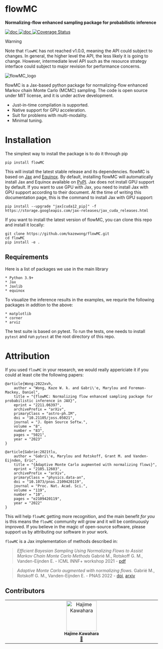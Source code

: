 # flowMC

**Normalizing-flow enhanced sampling package for probabilistic inference**

<a href="https://flowmc.readthedocs.io/en/main/">
<img src="https://readthedocs.org/projects/flowmc/badge/?version=main&style=flat-square" alt="doc"/>
</a>
<a href="https://github.com/kazewong/flowMC/blob/Packaging/LICENSE">
<img src="https://img.shields.io/badge/License-MIT-blue?style=flat-square" alt="doc"/>
</a>
<a href='https://coveralls.io/github/kazewong/flowMC?branch=main'><img src='https://img.shields.io/coverallsCoverage/github/kazewong/flowMC?style=flat-square' alt='Coverage Status' /></a>

> [!WARNING]
> Note that `flowMC` has not reached v1.0.0, meaning the API could subject to changes. In general, the higher level the API, the less likely it is going to change. However, intermediate level API such as the resource strategy interface could subject to major revision for performance concerns.

![flowMC_logo](./docs/logo_0810.png)

flowMC is a Jax-based python package for normalizing-flow enhanced Markov chain Monte Carlo (MCMC) sampling.
The code is open source under MIT license, and it is under active development.

- Just-in-time compilation is supported.
- Native support for GPU acceleration.
- Suit for problems with multi-modality.
- Minimal tuning.

# Installation 

The simplest way to install the package is to do it through pip

```
pip install flowMC
```

This will install the latest stable release and its dependencies.
flowMC is based on [Jax](https://github.com/google/jax) and [Equinox](https://github.com/patrick-kidger/equinox).
By default, installing flowMC will automatically install Jax and Equinox available on [PyPI](https://pypi.org).
Jax does not install GPU support by default.
If you want to use GPU with Jax, you need to install Jax with GPU support according to their document.
At the time of writing this documentation page, this is the command to install Jax with GPU support:

```
pip install --upgrade "jax[cuda12_pip]" -f https://storage.googleapis.com/jax-releases/jax_cuda_releases.html
```

If you want to install the latest version of flowMC, you can clone this repo and install it locally:

```
git clone https://github.com/kazewong/flowMC.git
cd flowMC
pip install -e .
```

## Requirements

Here is a list of packages we use in the main library

    * Python 3.9+
    * Jax
    * Jaxlib
    * equinox

To visualize the inference results in the examples, we requrie the following packages in addtion to the above:

    * matplotlib
    * corner
    * arviz

The test suite is based on pytest. To run the tests, one needs to install `pytest` and run `pytest` at the root directory of this repo.

# Attribution

If you used `flowMC` in your research, we would really appericiate it if you could at least cite the following papers:

```
@article{Wong:2022xvh,
    author = "Wong, Kaze W. k. and Gabri\'e, Marylou and Foreman-Mackey, Daniel",
    title = "{flowMC: Normalizing flow enhanced sampling package for probabilistic inference in JAX}",
    eprint = "2211.06397",
    archivePrefix = "arXiv",
    primaryClass = "astro-ph.IM",
    doi = "10.21105/joss.05021",
    journal = "J. Open Source Softw.",
    volume = "8",
    number = "83",
    pages = "5021",
    year = "2023"
}

@article{Gabrie:2021tlu,
    author = "Gabri\'e, Marylou and Rotskoff, Grant M. and Vanden-Eijnden, Eric",
    title = "{Adaptive Monte Carlo augmented with normalizing flows}",
    eprint = "2105.12603",
    archivePrefix = "arXiv",
    primaryClass = "physics.data-an",
    doi = "10.1073/pnas.2109420119",
    journal = "Proc. Nat. Acad. Sci.",
    volume = "119",
    number = "10",
    pages = "e2109420119",
    year = "2022"
}
```

This will help `flowMC` getting more recognition, and the main benefit *for you* is this means the `flowMC` community will grow and it will be continuously improved. If you believe in the magic of open-source software, please support us by attributing our software in your work.


`flowMC` is a Jax implementation of methods described in: 
> *Efficient Bayesian Sampling Using Normalizing Flows to Assist Markov Chain Monte Carlo Methods* Gabrié M., Rotskoff G. M., Vanden-Eijnden E. - ICML INNF+ workshop 2021 - [pdf](https://openreview.net/pdf?id=mvtooHbjOwx)

> *Adaptive Monte Carlo augmented with normalizing flows.*
Gabrié M., Rotskoff G. M., Vanden-Eijnden E. - PNAS 2022 - [doi](https://www.pnas.org/doi/10.1073/pnas.2109420119), [arxiv](https://arxiv.org/abs/2105.12603)

## Contributors

<!-- ALL-CONTRIBUTORS-LIST:START - Do not remove or modify this section -->
<!-- prettier-ignore-start -->
<!-- markdownlint-disable -->
<table>
  <tbody>
    <tr>
      <td align="center" valign="top" width="14.28%"><a href="http://secondearths.sakura.ne.jp/en/index.html"><img src="https://avatars.githubusercontent.com/u/15956904?v=4?s=100" width="100px;" alt="Hajime Kawahara"/><br /><sub><b>Hajime Kawahara</b></sub></a><br /><a href="#bug-HajimeKawahara" title="Bug reports">🐛</a></td>
    </tr>
  </tbody>
</table>

<!-- markdownlint-restore -->
<!-- prettier-ignore-end -->

<!-- ALL-CONTRIBUTORS-LIST:END -->

 
